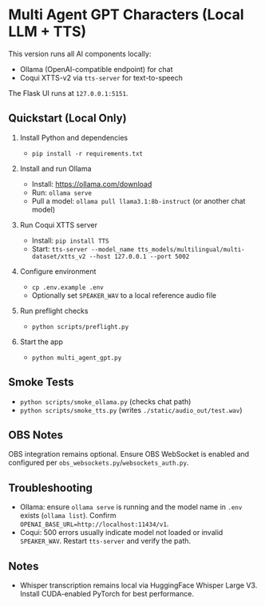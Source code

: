 # Multi Agent GPT Characters (Local LLM + TTS)

This version runs all AI components locally:
- Ollama (OpenAI-compatible endpoint) for chat
- Coqui XTTS-v2 via `tts-server` for text-to-speech

The Flask UI runs at `127.0.0.1:5151`.

## Quickstart (Local Only)

1) Install Python and dependencies
   - `pip install -r requirements.txt`

2) Install and run Ollama
   - Install: https://ollama.com/download
   - Run: `ollama serve`
   - Pull a model: `ollama pull llama3.1:8b-instruct` (or another chat model)

3) Run Coqui XTTS server
   - Install: `pip install TTS`
   - Start: `tts-server --model_name tts_models/multilingual/multi-dataset/xtts_v2 --host 127.0.0.1 --port 5002`

4) Configure environment
   - `cp .env.example .env`
   - Optionally set `SPEAKER_WAV` to a local reference audio file

5) Run preflight checks
   - `python scripts/preflight.py`

6) Start the app
   - `python multi_agent_gpt.py`

## Smoke Tests
- `python scripts/smoke_ollama.py` (checks chat path)
- `python scripts/smoke_tts.py` (writes `./static/audio_out/test.wav`)

## OBS Notes
OBS integration remains optional. Ensure OBS WebSocket is enabled and configured per `obs_websockets.py`/`websockets_auth.py`.

## Troubleshooting
- Ollama: ensure `ollama serve` is running and the model name in `.env` exists (`ollama list`). Confirm `OPENAI_BASE_URL=http://localhost:11434/v1`.
- Coqui: 500 errors usually indicate model not loaded or invalid `SPEAKER_WAV`. Restart `tts-server` and verify the path.

## Notes
- Whisper transcription remains local via HuggingFace Whisper Large V3. Install CUDA-enabled PyTorch for best performance.
